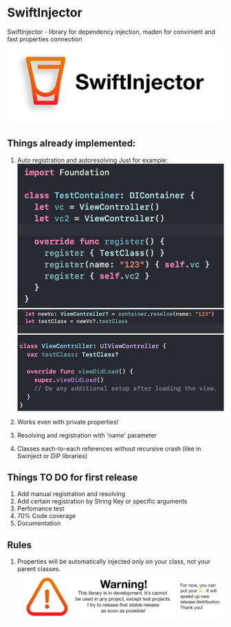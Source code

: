 # SwiftInjector
SwiftInjector - library for dependency injection, maden for convinient and fast properties connection
![alt text](header.png)

## Things already implemented:
1. Auto registration and autoresolving
Just for example:
![alt text](example_1.png)
![alt text](example_2.png)
![alt text](example_3.png)

2. Works even with private properties!
3. Resolving and registration with 'name' parameter
4. Classes each-to-each references without recursive crash (like in Swinject or DIP libraries)

## Things TO DO for first release
1. Add manual registration and resolving
2. Add certain registration by String Key or specific arguments
3. Perfomance test
4. 70% Code coverage
5. Documentation

## Rules
1. Properties will be automatically injected only on your class, not your parent classes.
![alt text](footer.png)
